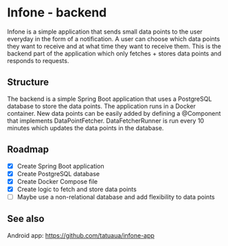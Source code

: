 # Infone - backend

Infone is a simple application that sends small data points to the user everyday in the form of a notification.
A user can choose which data points they want to receive and at what time they want to receive them.
This is the backend part of the application which only fetches + stores data points and responds to requests.

## Structure

The backend is a simple Spring Boot application that uses a PostgreSQL database to store the data points.
The application runs in a Docker container.
New data points can be easily added by defining a @Component that implements DataPointFetcher.
DataFetcherRunner is run every 10 minutes which updates the data points in the database.

## Roadmap

- [x] Create Spring Boot application
- [x] Create PostgreSQL database
- [x] Create Docker Compose file
- [x] Create logic to fetch and store data points
- [ ] Maybe use a non-relational database and add flexibility to data points

## See also
Android app: https://github.com/tatuaua/infone-app